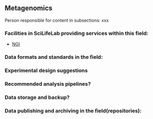 ## Metagenomics
Person responsible for content in subsections: xxx

### Facilities in SciLifeLab providing services within this field:

* [NGI](https://ngisweden.scilifelab.se/)

### Data formats and standards in the field:

### Experimental design suggestions

### Recommended analysis pipelines?

### Data storage and backup?

### Data publishing and archiving in the field(repositories):

